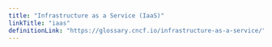 ```yaml
---
title: "Infrastructure as a Service (IaaS)"
linkTitle: "iaas"
definitionLink: "https://glossary.cncf.io/infrastructure-as-a-service/"
---
```

